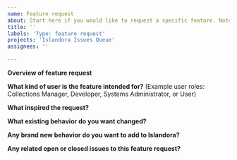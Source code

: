 ```yaml
---
name: Feature request
about: Start here if you would like to request a specific feature. Note that these should usually be supported by Use Cases.
title: ''
labels: 'Type: feature request'
projects: 'Islandora Issues Queue'
assignees: ''

---
```


<!--
 
Your idea or feature request might already be captured in the Islandora issue tracker on GitHub.
 
Issue tracker: https://github.com/Islandora/documentation/issues
 
More information on feature requests and contributions can be found in this page:
 
https://islandora.github.io/documentation/contributing/CONTRIBUTING/#request-a-new-feature
Please fill out as much of the template as you can.
Start below this comment section.
-->

**Overview of feature request**
 
 
**What kind of user is the feature intended for?**
(Example user roles: Collections Manager, Developer, Systems Administrator, or User)
 
 
**What inspired the request?**
 
 
**What existing behavior do you want changed?**
 
 
**Any brand new behavior do you want to add to Islandora?**
 
 
**Any related open or closed issues to this feature request?**
